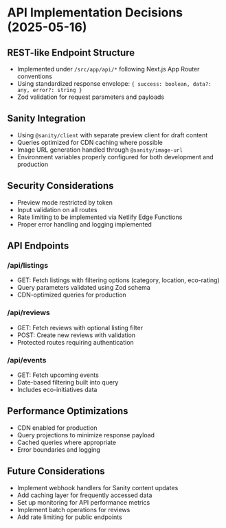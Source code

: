 # API Implementation Decisions (2025-05-16)

## REST-like Endpoint Structure
- Implemented under `/src/app/api/*` following Next.js App Router conventions
- Using standardized response envelope: `{ success: boolean, data?: any, error?: string }`
- Zod validation for request parameters and payloads

## Sanity Integration
- Using `@sanity/client` with separate preview client for draft content
- Queries optimized for CDN caching where possible
- Image URL generation handled through `@sanity/image-url`
- Environment variables properly configured for both development and production

## Security Considerations
- Preview mode restricted by token
- Input validation on all routes
- Rate limiting to be implemented via Netlify Edge Functions
- Proper error handling and logging implemented

## API Endpoints
### /api/listings
- GET: Fetch listings with filtering options (category, location, eco-rating)
- Query parameters validated using Zod schema
- CDN-optimized queries for production

### /api/reviews
- GET: Fetch reviews with optional listing filter
- POST: Create new reviews with validation
- Protected routes requiring authentication

### /api/events
- GET: Fetch upcoming events
- Date-based filtering built into query
- Includes eco-initiatives data

## Performance Optimizations
- CDN enabled for production
- Query projections to minimize response payload
- Cached queries where appropriate
- Error boundaries and logging

## Future Considerations
- Implement webhook handlers for Sanity content updates
- Add caching layer for frequently accessed data
- Set up monitoring for API performance metrics
- Implement batch operations for reviews
- Add rate limiting for public endpoints
